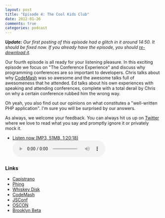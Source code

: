 ```yaml
---
layout: post
title: "Episode 4: The Cool Kids Club"
date: 2012-01-26
comments: true
categories: podcast
---
```


_**Update:** Our first posting of this episode had a glitch in it around 14:50. It should be fixed now. If you already have the episode, you should <a href="http://devhell.s3.amazonaws.com/ep4-64mono.mp3">re-download it</a>._

Our fourth episode is all ready for your listening pleasure. In this exciting episode we focus on "The Conference Experience" and discuss why programming conferences are so important to developers. Chris talks about why [CodeMash](http://codemash.org) was so awesome and the awesome talks full of awesomeness that he attended. Ed talks about his own experiences with speaking and attending conferences, complete with a total derail by Chris on why a certain conference rubbed him the wrong way.

Oh yeah, you also find out our opinions on what constitutes a "well-written PHP application". I'm sure you will be surprised by our answers.

As always, we welcome your feedback. You can always hit us up on [Twitter](https://twitter.com/dev_hell) where we love to read what you say and promptly ignore it or privately mock it. 

* <a href="http://devhell.s3.amazonaws.com/ep4-64mono.mp3" rel="enclosure">Listen now (MP3, 51MB, 1:20:18)</a>    
	<audio controls src="http://devhell.s3.amazonaws.com/ep4-64mono.mp3">

### Links

* [Capistrano](https://github.com/capistrano/capistrano/wiki)
* [Phing](http://www.phing.info/trac)
* [Whiskey Disk](https://github.com/flogic/whiskey_disk)
* [CodeMash](http://codemash.org)
* [JSConf](http://jsconf.us)
* [OSCON](http://oscon.com)
* [Brooklyn Beta](http://brooklynbeta.org/)
